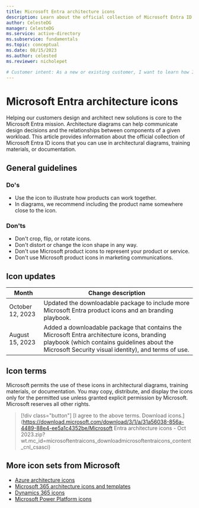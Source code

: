 ```yaml
---
title: Microsoft Entra architecture icons
description: Learn about the official collection of Microsoft Entra ID icons that you can use in architectural diagrams, training materials, or documentation.
author: CelesteDG
manager: CelesteDG
ms.service: active-directory
ms.subservice: fundamentals
ms.topic: conceptual
ms.date: 08/15/2023
ms.author: celested
ms.reviewer: nicholepet

# Customer intent: As a new or existing customer, I want to learn how I can use the official Microsoft Entra ID icons in architectural diagrams, training materials, or documentation.
---
```


# Microsoft Entra architecture icons

Helping our customers design and architect new solutions is core to the Microsoft Entra mission. Architecture diagrams can help communicate design decisions and the relationships between components of a given workload. This article provides information about the official collection of Microsoft Entra ID icons that you can use in architectural diagrams, training materials, or documentation.

## General guidelines

### Do's

- Use the icon to illustrate how products can work together.
- In diagrams, we recommend including the product name somewhere close to the icon.

### Don'ts

- Don't crop, flip, or rotate icons.
- Don't distort or change the icon shape in any way.
- Don't use Microsoft product icons to represent your product or service.
- Don't use Microsoft product icons in marketing communications.

## Icon updates

| Month | Change description |
|-------|--------------------|
| October 12, 2023 | Updated the downloadable package to include more Microsoft Entra product icons and an branding playbook. |
| August 15, 2023 | Added a downloadable package that contains the Microsoft Entra architecture icons, branding playbook (which contains guidelines about the Microsoft Security visual identity), and terms of use. |

## Icon terms

Microsoft permits the use of these icons in architectural diagrams, training materials, or documentation. You may copy, distribute, and display the icons only for the permitted use unless granted explicit permission by Microsoft. Microsoft reserves all other rights.

 > [!div class="button"]
 > [I agree to the above terms. Download icons.](https://download.microsoft.com/download/3/1/a/31a56038-856a-4489-88e4-ee5a1c4352be/Microsoft Entra architecture icons - Oct 2023.zip?wt.mc_id=microsoftentraicons_downloadmicrosoftentraicons_content_cnl_csasci)

## More icon sets from Microsoft

- [Azure architecture icons](/azure/architecture/icons)
- [Microsoft 365 architecture icons and templates](/microsoft-365/solutions/architecture-icons-templates)
- [Dynamics 365 icons](/dynamics365/get-started/icons)
- [Microsoft Power Platform icons](/power-platform/guidance/icons)
